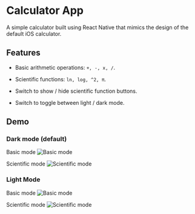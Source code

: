 # Calculator App

A simple calculator built using React Native that mimics the design of the default iOS calculator.

## Features

- Basic arithmetic operations: `+, -, x, /`.

- Scientific functions: `ln, log, ^2, π`.

- Switch to show / hide scientific function buttons.

- Switch to toggle between light / dark mode.

## Demo

### Dark mode (default)

Basic mode
![Basic mode](assets/demo/dark-basic.png)

Scientific mode
![Scientific mode](assets/demo/dark-sci.png)

### Light Mode

Basic mode
![Basic mode](assets/demo/light-basic.png)

Scientific mode
![Scientific mode](assets/demo/light-sci.png)
